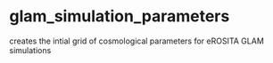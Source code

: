 # glam_simulation_parameters
creates the intial grid of cosmological parameters for eROSITA GLAM simulations
